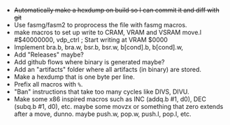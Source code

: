 * ~~Automatically make a hexdump on build so I can commit it and diff with git~~
* Use fasmg/fasm2 to proprocess the file with fasmg macros.
* make macros to set up write to CRAM, VRAM and VSRAM
    move.l  #$40000000, vdp_ctrl    ; Start writing at VRAM $0000
* Implement bra.b, bra.w, bsr.b, bsr.w, b[cond].b, b[cond].w, 
* Add "Releases" maybe?
* Add github flows where binary is generated maybe?
* Add an "artifacts" folder where all artifacts (in binary) are stored.
* Make a hexdump that is one byte per line.
* Prefix all macros with `%`.
* "Ban" instructions that take too many cycles like DIVS, DIVU.
* Make some x86 inspired macros such as INC (addq.b #1, d0), DEC (subq.b #1, d0), etc.
  maybe some movzx or something that zero extends after a move, dunno.
  maybe push.w, pop.w, push.l, pop.l, etc.